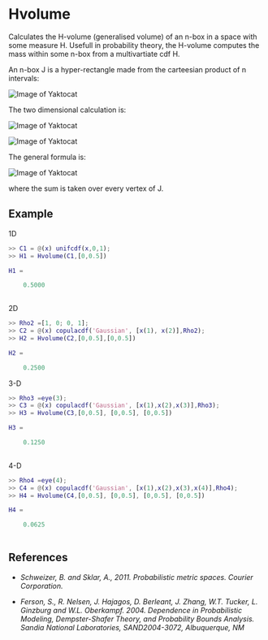 # Hvolume

Calculates the H-volume (generalised volume) of an n-box in a space with some measure H. Usefull in probability theory, the H-volume computes the mass within some n-box from a multivartiate cdf H. 

An n-box J is a hyper-rectangle made from the carteesian product of n intervals:

![Image of Yaktocat](https://github.com/AnderGray/Hvolume/blob/master/images/Box.png)

The two dimensional calculation is:

![Image of Yaktocat](https://github.com/AnderGray/Hvolume/blob/master/images/2-volume.png)

![Image of Yaktocat](https://github.com/AnderGray/Hvolume/blob/master/images/Hvolumes.png)

The general formula is:

![Image of Yaktocat](https://github.com/AnderGray/Hvolume/blob/master/images/HvolumeFormula.png)

where the sum is taken over every vertex of J. 

**Example**
---
1D
```MATLAB
>> C1 = @(x) unifcdf(x,0,1);
>> H1 = Hvolume(C1,[0,0.5])

H1 =

    0.5000
    
```
2D
```MATLAB
>> Rho2 =[1, 0; 0, 1];
>> C2 = @(x) copulacdf('Gaussian', [x(1), x(2)],Rho2);
>> H2 = Hvolume(C2,[0,0.5],[0,0.5])

H2 =

    0.2500

```
3-D
```MATLAB
>> Rho3 =eye(3);
>> C3 = @(x) copulacdf('Gaussian', [x(1),x(2),x(3)],Rho3);
>> H3 = Hvolume(C3,[0,0.5], [0,0.5], [0,0.5])

H3 =

    0.1250
    
```
4-D
```MATLAB
>> Rho4 =eye(4);
>> C4 = @(x) copulacdf('Gaussian', [x(1),x(2),x(3),x(4)],Rho4);
>> H4 = Hvolume(C4,[0,0.5], [0,0.5], [0,0.5], [0,0.5])

H4 =

    0.0625
    
```
References
---

* *Schweizer, B. and Sklar, A., 2011. Probabilistic metric spaces. Courier Corporation.*

* *Ferson, S., R. Nelsen, J. Hajagos, D. Berleant, J. Zhang, W.T. Tucker, L. Ginzburg and W.L. Oberkampf. 2004. Dependence in Probabilistic Modeling, Dempster-Shafer Theory, and Probability Bounds Analysis. Sandia National Laboratories, SAND2004-3072, Albuquerque, NM*
